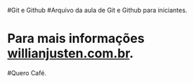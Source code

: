 #Git e Github
#Arquivo da aula de Git e Github para iniciantes.

# Para mais informações [willianjusten.com.br](http://willianjusten.com.br).

#Quero Café.

